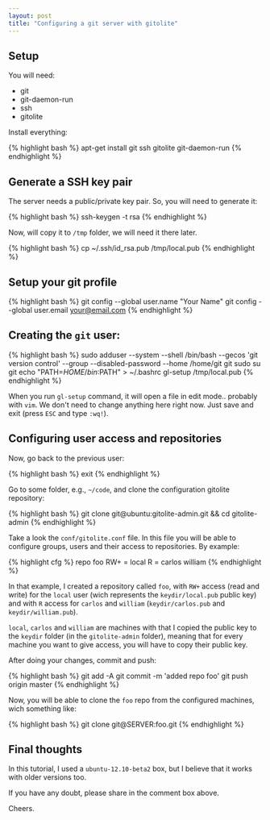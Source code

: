 ```yaml
---
layout: post
title: "Configuring a git server with gitolite"
---
```


## Setup
You will need:

- git
- git-daemon-run
- ssh
- gitolite

Install everything:

{% highlight bash %}
apt-get install git ssh gitolite git-daemon-run
{% endhighlight %}

## Generate a SSH key pair

The server needs a public/private key pair. So, you will need to generate it:

{% highlight bash %}
ssh-keygen -t rsa
{% endhighlight %}

Now, will copy it to `/tmp` folder, we will need it there later.

{% highlight bash %}
cp ~/.ssh/id_rsa.pub /tmp/local.pub
{% endhighlight %}

## Setup your git profile

{% highlight bash %}
git config --global user.name "Your Name"
git config --global user.email your@email.com
{% endhighlight %}

## Creating the `git` user:

{% highlight bash %}
sudo adduser --system --shell /bin/bash --gecos 'git version control' --group --disabled-password --home /home/git git
sudo su git
echo "PATH=$HOME/bin:$PATH" > ~/.bashrc
gl-setup /tmp/local.pub
{% endhighlight %}

When you run `gl-setup` command, it will open a file in edit mode.. probably with `vim`. We don't need to change anything here right now. Just save and exit (press `ESC` and type `:wq!`).

## Configuring user access and repositories

Now, go back to the previous user:

{% highlight bash %}
exit
{% endhighlight %}

Go to some folder, e.g., `~/code`, and clone the configuration gitolite repository:

{% highlight bash %}
git clone git@ubuntu:gitolite-admin.git && cd gitolite-admin
{% endhighlight %}

Take a look the `conf/gitolite.conf` file. In this file you will be able to configure groups, users and their access to repositories. By example:

{% highlight cfg %}
repo foo
	RW+	= local
	R 	= carlos william
{% endhighlight %}

In that example, I created a repository called `foo`, with `RW+` access (read and write) for the `local` user (wich represents the `keydir/local.pub` public key) and with `R` access for `carlos` and `william` (`keydir/carlos.pub` and `keydir/william.pub`).

`local`, `carlos` and `william` are machines with that I copied the public key to the `keydir` folder (in the `gitolite-admin` folder), meaning that for every machine you want to give access, you will have to copy their public key.

After doing your changes, commit and push:

{% highlight bash %}
git add -A
git commit -m 'added repo foo'
git push origin master
{% endhighlight %}

Now, you will be able to clone the `foo` repo from the configured machines, wich something like:

{% highlight bash %}
git clone git@SERVER:foo.git
{% endhighlight %}


## Final thoughts

In this tutorial, I used a `ubuntu-12.10-beta2` box, but I believe that it works with older versions too.

If you have any doubt, please share in the comment box above.

Cheers.
